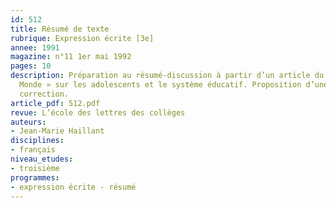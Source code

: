 ```yaml
---
id: 512
title: Résumé de texte 
rubrique: Expression écrite [3e]
annee: 1991
magazine: n°11 1er mai 1992
pages: 10
description: Préparation au résumé-discussion à partir d’un article du journal « Le
  Monde » sur les adolescents et le système éducatif. Proposition d’une grille de
  correction.
article_pdf: 512.pdf
revue: L’école des lettres des collèges
auteurs:
- Jean-Marie Haillant
disciplines:
- français
niveau_etudes:
- troisième
programmes:
- expression écrite - résumé
---
```

